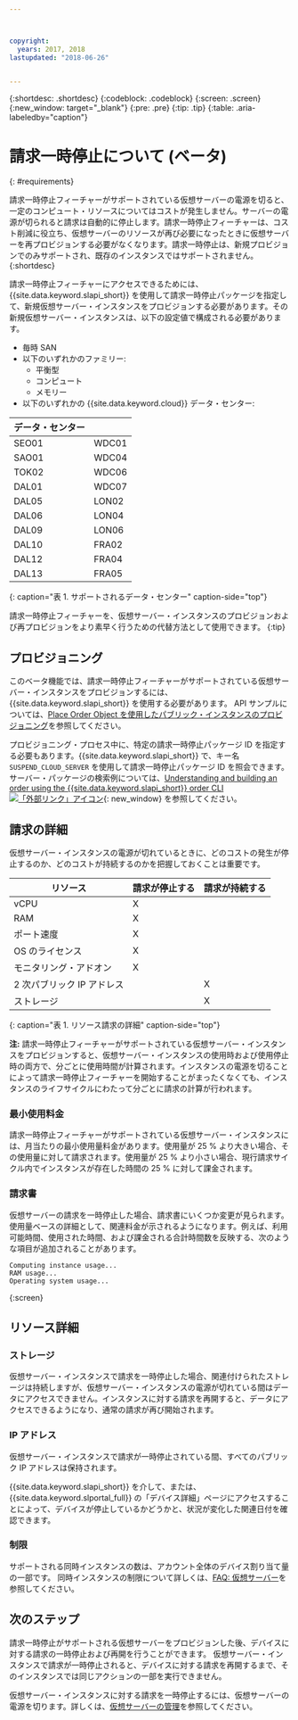 ```yaml
---



copyright:
  years: 2017, 2018
lastupdated: "2018-06-26"


---
```


{:shortdesc: .shortdesc}
{:codeblock: .codeblock}
{:screen: .screen}
{:new_window: target="_blank"}
{:pre: .pre}
{:tip: .tip}
{:table: .aria-labeledby="caption"}

# 請求一時停止について (ベータ)
{: #requirements}

請求一時停止フィーチャーがサポートされている仮想サーバーの電源を切ると、一定のコンピュート・リソースについてはコストが発生しません。サーバーの電源が切られると請求は自動的に停止します。請求一時停止フィーチャーは、コスト削減に役立ち、仮想サーバーのリソースが再び必要になったときに仮想サーバーを再プロビジョンする必要がなくなります。請求一時停止は、新規プロビジョンでのみサポートされ、既存のインスタンスではサポートされません。
{:shortdesc}

請求一時停止フィーチャーにアクセスできるためには、{{site.data.keyword.slapi_short}} を使用して請求一時停止パッケージを指定して、新規仮想サーバー・インスタンスをプロビジョンする必要があります。その新規仮想サーバー・インスタンスは、以下の設定値で構成される必要があります。

* 毎時 SAN
* 以下のいずれかのファミリー:
  * 平衡型
  * コンピュート
  * メモリー
* 以下のいずれかの {{site.data.keyword.cloud}} データ・センター:

| データ・センター |         |
| ------------ | ------- | 
|SEO01         |  WDC01  |
|SAO01         |  WDC04  |
|TOK02         |  WDC06  |
|DAL01         |  WDC07  |
|DAL05         |  LON02  |
|DAL06         |  LON04  |
|DAL09         |  LON06  |
|DAL10         |  FRA02  |
|DAL12         |  FRA04  |
|DAL13         |  FRA05  |
{: caption="表 1. サポートされるデータ・センター" caption-side="top"}

請求一時停止フィーチャーを、仮想サーバー・インスタンスのプロビジョンおよび再プロビジョンをより素早く行うための代替方法として使用できます。
{:tip}

## プロビジョニング

このベータ機能では、請求一時停止フィーチャーがサポートされている仮想サーバー・インスタンスをプロビジョンするには、{{site.data.keyword.slapi_short}} を使用する必要があります。 API サンプルについては、[Place Order Object を使用したパブリック・インスタンスのプロビジョニング](../vsi/vsi_provision_api.html#provisioning-a-public-instance-using-place-order-object)を参照してください。 

プロビジョニング・プロセス中に、特定の請求一時停止パッケージ ID を指定する必要もあります。{{site.data.keyword.slapi_short}} で、キー名 `SUSPEND_CLOUD_SERVER` を使用して請求一時停止パッケージ ID を照会できます。サーバー・パッケージの検索例については、[Understanding and building an order using the {{site.data.keyword.slapi_short}} order CLI ![「外部リンク」アイコン](../icons/launch-glyph.svg "「外部リンク」アイコン")](https://softlayer.github.io/article/understanding-ordering/){: new_window} を参照してください。

## 請求の詳細

仮想サーバー・インスタンスの電源が切れているときに、どのコストの発生が停止するのか、どのコストが持続するのかを把握しておくことは重要です。

| リソース                      | 請求が停止する    | 請求が持続する   |
| ----------------------------- | ----------------- | ---------------- |
| vCPU                          |          X        |                  |
| RAM                           |          X        |                  |
| ポート速度                    |          X        |                  |
| OS のライセンス               |          X        |                  |
| モニタリング・アドオン        |          X        |                  |
| 2 次パブリック IP アドレス    |                   |         X        |
| ストレージ                    |                   |         X        |
{: caption="表 1. リソース請求の詳細" caption-side="top"}   

**注:** 請求一時停止フィーチャーがサポートされている仮想サーバー・インスタンスをプロビジョンすると、仮想サーバー・インスタンスの使用時および使用停止時の両方で、分ごとに使用時間が計算されます。インスタンスの電源を切ることによって請求一時停止フィーチャーを開始することがまったくなくても、インスタンスのライフサイクルにわたって分ごとに請求の計算が行われます。 

### 最小使用料金
請求一時停止フィーチャーがサポートされている仮想サーバー・インスタンスには、月当たりの最小使用量料金があります。使用量が 25 % より大きい場合、その使用量に対して請求されます。使用量が 25 % より小さい場合、現行請求サイクル内でインスタンスが存在した時間の 25 % に対して課金されます。 

### 請求書
仮想サーバーの請求を一時停止した場合、請求書にいくつか変更が見られます。使用量ベースの詳細として、関連料金が示されるようになります。例えば、利用可能時間、使用された時間、および課金される合計時間数を反映する、次のような項目が追加されることがあります。

```
Computing instance usage...
RAM usage...
Operating system usage...
```
{:screen}

## リソース詳細

### ストレージ

仮想サーバー・インスタンスで請求を一時停止した場合、関連付けられたストレージは持続しますが、仮想サーバー・インスタンスの電源が切れている間はデータにアクセスできません。インスタンスに対する請求を再開すると、データにアクセスできるようになり、通常の請求が再び開始されます。

### IP アドレス

仮想サーバー・インスタンスで請求が一時停止されている間、すべてのパブリック IP アドレスは保持されます。

{{site.data.keyword.slapi_short}} を介して、または、{{site.data.keyword.slportal_full}} の「デバイス詳細」ページにアクセスすることによって、デバイスが停止しているかどうかと、状況が変化した関連日付を確認できます。

### 制限

サポートされる同時インスタンスの数は、アカウント全体のデバイス割り当て量の一部です。 同時インスタンスの制限について詳しくは、[FAQ: 仮想サーバー](vsi_faqs_vs.html#concurrent)を参照してください。

## 次のステップ
請求一時停止がサポートされる仮想サーバーをプロビジョンした後、デバイスに対する請求の一時停止および再開を行うことができます。
仮想サーバー・インスタンスで請求が一時停止されると、デバイスに対する請求を再開するまで、そのインスタンスでは同じアクションの一部を実行できません。

仮想サーバー・インスタンスに対する請求を一時停止するには、仮想サーバーの電源を切ります。詳しくは、[仮想サーバーの管理](vsi_managing.html)を参照してください。
